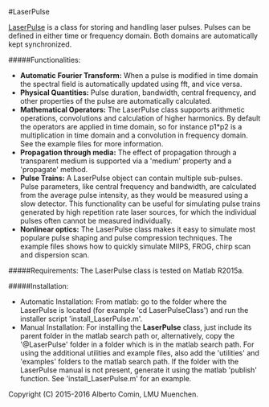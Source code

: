 #LaserPulse

[LaserPulse](http://albeco.github.io/LaserPulse) is a class for storing and handling laser pulses.
Pulses can be defined in either time or frequency domain.
Both domains are automatically kept synchronized.

#####Functionalities:
 * **Automatic Fourier Transform:**
   When a pulse is modified in time domain the spectral field is
   automatically updated using fft, and vice versa.
 * **Physical Quantities:**
   Pulse duration, bandwidth, central frequency, and other properties 
   of the pulse are automatically calculated.
 * **Mathematical Operators:**
   The LaserPulse class supports arithmetic operations, convolutions
   and calculation of higher harmonics. By default the operators are
   applied in time domain, so for instance p1*p2 is a multiplication
   in time domain and a convolution in frequency domain. See the
   example files for more information.
 * **Propagation through media:**
   The effect of propagation through a transparent medium is supported
   via a 'medium' property and a 'propagate' method.
 * **Pulse Trains:**
   A LaserPulse object can contain multiple sub-pulses. Pulse
   parameters, like central frequency and bandwidth, are calculated
   from the average pulse intensity, as they would be measured using a
   slow detector. This functionality can be useful for simulating
   pulse trains generated by high repetition rate laser sources, for
   which the individual pulses often cannot be measured individually.
 * **Nonlinear optics:**
   The LaserPulse class makes it easy to simulate most populare pulse
   shaping and pulse compression techniques. The example files shows
   how to quickly simulate MIIPS, FROG, chirp scan and dispersion
   scan.
   

#####Requirements:
   The LaserPulse class is tested on Matlab R2015a.

#####Installation:
 * Automatic Installation:
   From matlab: go to the folder where the LaserPulse is located (for
   example 'cd LaserPulseClass') and run the installer script
   'install_LaserPulse.m'.
 * Manual Installation:
   For installing the **LaserPulse** class, just include its parent
   folder in the matlab search path or, alternatively, copy the
   '@LaserPulse' folder in a folder which is in the matlab search
   path.  For using the additional utilities and example files, also
   add the 'utilities' and 'examples' folders to the matlab search
   path.  If the folder with the LaserPulse manual is not present,
   generate it using the matlab 'publish' function. See
   'install_LaserPulse.m' for an example.

Copyright (C) 2015-2016 Alberto Comin, LMU Muenchen.
